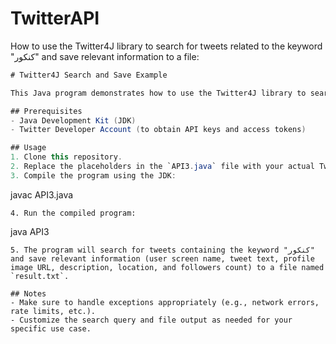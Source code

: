 # TwitterAPI
How to use the Twitter4J library to search for tweets related to the keyword "کنکور" and save relevant information to a file:

```java
# Twitter4J Search and Save Example

This Java program demonstrates how to use the Twitter4J library to search for tweets related to a specific keyword and save relevant information to a file.

## Prerequisites
- Java Development Kit (JDK)
- Twitter Developer Account (to obtain API keys and access tokens)

## Usage
1. Clone this repository.
2. Replace the placeholders in the `API3.java` file with your actual Twitter API credentials.
3. Compile the program using the JDK:
   ```
   javac API3.java
   ```
4. Run the compiled program:
   ```
   java API3
   ```
5. The program will search for tweets containing the keyword "کنکور" and save relevant information (user screen name, tweet text, profile image URL, description, location, and followers count) to a file named `result.txt`.

## Notes
- Make sure to handle exceptions appropriately (e.g., network errors, rate limits, etc.).
- Customize the search query and file output as needed for your specific use case.
